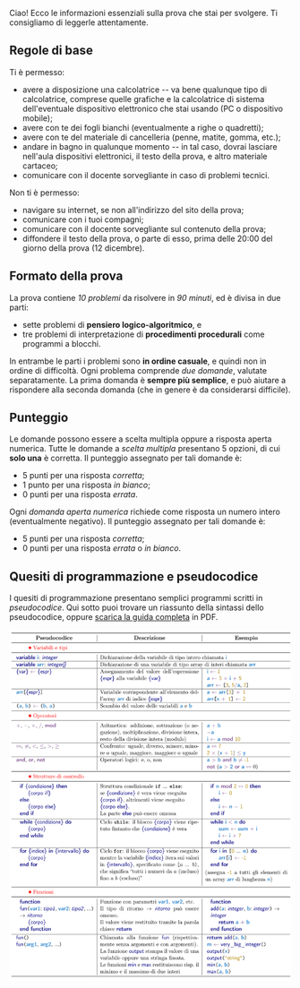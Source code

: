 Ciao! Ecco le informazioni essenziali sulla prova che stai per svolgere. Ti consigliamo di leggerle attentamente.

## Regole di base

Ti è permesso:

- avere a disposizione una calcolatrice -- va bene qualunque tipo di calcolatrice, comprese quelle grafiche e la calcolatrice di sistema dell'eventuale dispositivo elettronico che stai usando (PC o dispositivo mobile);
- avere con te dei fogli bianchi (eventualmente a righe o quadretti);
- avere con te del materiale di cancelleria (penne, matite, gomma, etc.);
- andare in bagno in qualunque momento -- in tal caso, dovrai lasciare nell'aula dispositivi elettronici, il testo della prova, e altro materiale cartaceo;
- comunicare con il docente sorvegliante in caso di problemi tecnici.

Non ti è permesso:

- navigare su internet, se non all'indirizzo del sito della prova;
- comunicare con i tuoi compagni;
- comunicare con il docente sorvegliante sul contenuto della prova;
- diffondere il testo della prova, o parte di esso, prima delle 20:00 del giorno della prova (12 dicembre).

## Formato della prova

La prova contiene _10 problemi_ da risolvere in _90 minuti_, ed è divisa in due parti:
- sette problemi di **pensiero logico-algoritmico**, e
- tre problemi di interpretazione di **procedimenti procedurali** come programmi a blocchi.

In entrambe le parti i problemi sono **in ordine casuale**, e quindi non in ordine di difficoltà.
Ogni problema comprende _due domande_, valutate separatamente.
La prima domanda è **sempre più semplice**, e può aiutare a rispondere alla seconda domanda (che in genere è da considerarsi difficile).

## Punteggio

Le domande possono essere a scelta multipla oppure a risposta aperta numerica.
Tutte le domande a _scelta multipla_ presentano 5 opzioni, di cui **solo una** è corretta. Il punteggio assegnato per tali domande è:

- 5 punti per una risposta _corretta_;
- 1 punto per una risposta _in bianco_;
- 0 punti per una risposta _errata_.

Ogni _domanda aperta numerica_ richiede come risposta un numero intero (eventualmente negativo). Il punteggio assegnato per tali domande è:

- 5 punti per una risposta _corretta_;
- 0 punti per una risposta _errata_ o _in bianco_.

## Quesiti di programmazione e pseudocodice

I quesiti di programmazione presentano semplici programmi scritti in _pseudocodice_. Qui sotto puoi trovare un riassunto della sintassi dello pseudocodice, oppure [scarica la guida completa](/Pseudocodice.pdf) in PDF.

![Riassunto guida pseudocodice](pseudocodice-cheatsheet.svg)
